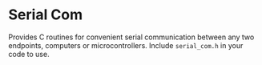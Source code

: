 # Serial Com

Provides C routines for convenient serial communication between any two endpoints, computers or microcontrollers.
Include `serial_com.h` in your code to use.
